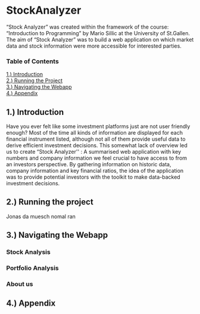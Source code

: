 # StockAnalyzer

“Stock Analyzer” was created within the framework of the course: “Introduction to Programming” by Mario Sillic at the University of St.Gallen. The aim of “Stock Analyzer” was to build a web application on which market data and stock information were more accessible for interested parties.  

### Table of Contents  
[1.) Introduction](#headers)  
[2.) Running the Project](#headers)  
[3.) Navigating the Webapp](#headers)  
[4.) Appendix](#headers)  
<a name="headers"/>


## 1.) Introduction

Have you ever felt like some investment platforms just are not user friendly enough? 
Most of the time all kinds of information are displayed for each financial instrument listed, although not all of them provide useful data to derive efficient investment decisions. This somewhat lack of overview led us to create “Stock Analyzer'' : A summarised web application with key numbers and company information we feel crucial to have access to from an investors perspective. By gathering information on historic data, company information and key financial ratios, the idea of the application was to provide potential investors with the toolkit to make data-backed investment decisions.

## 2.) Running the project

Jonas da muesch nomal ran

## 3.) Navigating the Webapp



### Stock Analysis



### Portfolio Analysis

### About us


## 4.) Appendix
















